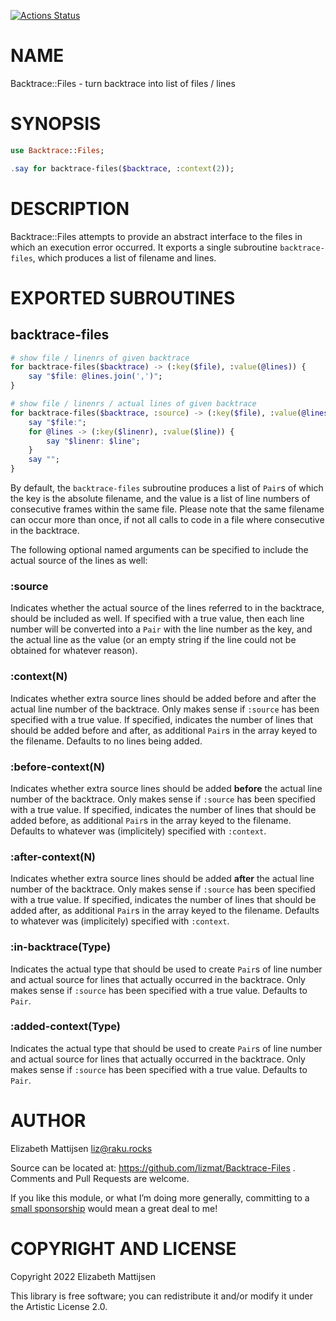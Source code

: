 [![Actions Status](https://github.com/lizmat/Backtrace-Files/actions/workflows/test.yml/badge.svg)](https://github.com/lizmat/Backtrace-Files/actions)

NAME
====

Backtrace::Files - turn backtrace into list of files / lines

SYNOPSIS
========

```raku
use Backtrace::Files;

.say for backtrace-files($backtrace, :context(2));
```

DESCRIPTION
===========

Backtrace::Files attempts to provide an abstract interface to the files in which an execution error occurred. It exports a single subroutine `backtrace-files`, which produces a list of filename and lines.

EXPORTED SUBROUTINES
====================

backtrace-files
---------------

```raku
# show file / linenrs of given backtrace
for backtrace-files($backtrace) -> (:key($file), :value(@lines)) {
    say "$file: @lines.join(',')";
}

# show file / linenrs / actual lines of given backtrace
for backtrace-files($backtrace, :source) -> (:key($file), :value(@lines)) {
    say "$file:";
    for @lines -> (:key($linenr), :value($line)) {
        say "$linenr: $line";
    }
    say "";
}
```

By default, the `backtrace-files` subroutine produces a list of `Pair`s of which the key is the absolute filename, and the value is a list of line numbers of consecutive frames within the same file. Please note that the same filename can occur more than once, if not all calls to code in a file where consecutive in the backtrace.

The following optional named arguments can be specified to include the actual source of the lines as well:

### :source

Indicates whether the actual source of the lines referred to in the backtrace, should be included as well. If specified with a true value, then each line number will be converted into a `Pair` with the line number as the key, and the actual line as the value (or an empty string if the line could not be obtained for whatever reason).

### :context(N)

Indicates whether extra source lines should be added before and after the actual line number of the backtrace. Only makes sense if `:source` has been specified with a true value. If specified, indicates the number of lines that should be added before and after, as additional `Pair`s in the array keyed to the filename. Defaults to no lines being added.

### :before-context(N)

Indicates whether extra source lines should be added **before** the actual line number of the backtrace. Only makes sense if `:source` has been specified with a true value. If specified, indicates the number of lines that should be added before, as additional `Pair`s in the array keyed to the filename. Defaults to whatever was (implicitely) specified with `:context`.

### :after-context(N)

Indicates whether extra source lines should be added **after** the actual line number of the backtrace. Only makes sense if `:source` has been specified with a true value. If specified, indicates the number of lines that should be added after, as additional `Pair`s in the array keyed to the filename. Defaults to whatever was (implicitely) specified with `:context`.

### :in-backtrace(Type)

Indicates the actual type that should be used to create `Pair`s of line number and actual source for lines that actually occurred in the backtrace. Only makes sense if `:source` has been specified with a true value. Defaults to `Pair`.

### :added-context(Type)

Indicates the actual type that should be used to create `Pair`s of line number and actual source for lines that actually occurred in the backtrace. Only makes sense if `:source` has been specified with a true value. Defaults to `Pair`.

AUTHOR
======

Elizabeth Mattijsen <liz@raku.rocks>

Source can be located at: https://github.com/lizmat/Backtrace-Files . Comments and Pull Requests are welcome.

If you like this module, or what I’m doing more generally, committing to a [small sponsorship](https://github.com/sponsors/lizmat/) would mean a great deal to me!

COPYRIGHT AND LICENSE
=====================

Copyright 2022 Elizabeth Mattijsen

This library is free software; you can redistribute it and/or modify it under the Artistic License 2.0.


